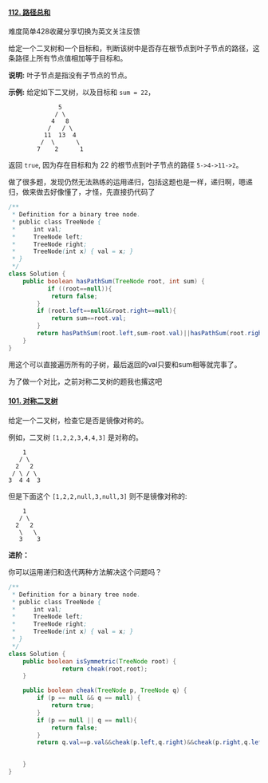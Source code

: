 #### [112. 路径总和](https://leetcode-cn.com/problems/path-sum/)

难度简单428收藏分享切换为英文关注反馈

给定一个二叉树和一个目标和，判断该树中是否存在根节点到叶子节点的路径，这条路径上所有节点值相加等于目标和。

**说明:** 叶子节点是指没有子节点的节点。

**示例:** 
给定如下二叉树，以及目标和 `sum = 22`，

```
              5
             / \
            4   8
           /   / \
          11  13  4
         /  \      \
        7    2      1
```

返回 `true`, 因为存在目标和为 22 的根节点到叶子节点的路径 `5->4->11->2`。

做了很多题，发现仍然无法熟练的运用递归，包括这题也是一样，递归啊，嗯递归，做来做去好像懂了，才怪，先直接扔代码了

```java
/**
 * Definition for a binary tree node.
 * public class TreeNode {
 *     int val;
 *     TreeNode left;
 *     TreeNode right;
 *     TreeNode(int x) { val = x; }
 * }
 */
class Solution {
    public boolean hasPathSum(TreeNode root, int sum) {
           if ((root==null)){
            return false;
        }
        if (root.left==null&&root.right==null){
            return sum==root.val;
        }
        return hasPathSum(root.left,sum-root.val)||hasPathSum(root.right,sum-root.val);
    }
}
```

用这个可以直接遍历所有的子树，最后返回的val只要和sum相等就完事了。

为了做一个对比，之前对称二叉树的题我也撂这吧

#### [101. 对称二叉树](https://leetcode-cn.com/problems/symmetric-tree/)

给定一个二叉树，检查它是否是镜像对称的。

 

例如，二叉树 `[1,2,2,3,4,4,3]` 是对称的。

```
    1
   / \
  2   2
 / \ / \
3  4 4  3
```

 

但是下面这个 `[1,2,2,null,3,null,3]` 则不是镜像对称的:

```
    1
   / \
  2   2
   \   \
   3    3
```

 

**进阶：**

你可以运用递归和迭代两种方法解决这个问题吗？

```java
/**
 * Definition for a binary tree node.
 * public class TreeNode {
 *     int val;
 *     TreeNode left;
 *     TreeNode right;
 *     TreeNode(int x) { val = x; }
 * }
 */
class Solution {
    public boolean isSymmetric(TreeNode root) {
               return cheak(root,root);
    }

    public boolean cheak(TreeNode p, TreeNode q) {
        if (p == null && q == null) {
            return true;
        }
        if (p == null || q == null){
            return false;
        }
        return q.val==p.val&&cheak(p.left,q.right)&&cheak(p.right,q.left);

        
    }
}
```

